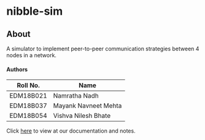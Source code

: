 # nibble-sim

## About
A simulator to implement peer-to-peer communication strategies between 4 nodes in a network.

#### Authors
| Roll No. | Name |
| --- | --- |
| EDM18B021 | Namratha Nadh |
| EDM18B037 | Mayank Navneet Mehta |
| EDM18B054 | Vishva Nilesh Bhate |

Click [here](./docs/Home.md) to view at our documentation and notes.